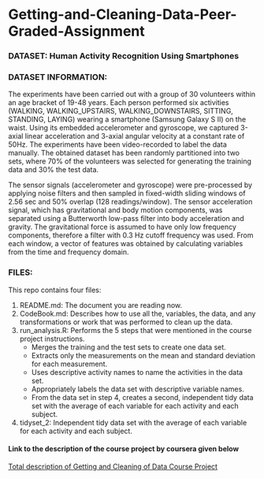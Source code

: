 # Getting-and-Cleaning-Data-Peer-Graded-Assignment
### DATASET: Human Activity Recognition Using Smartphones 
### DATASET INFORMATION:
The experiments have been carried out with a group of 30 volunteers within an age bracket of 19-48 years. Each person performed six activities (WALKING, WALKING_UPSTAIRS, WALKING_DOWNSTAIRS, SITTING, STANDING, LAYING) wearing a smartphone (Samsung Galaxy S II) on the waist. Using its embedded accelerometer and gyroscope, we captured 3-axial linear acceleration and 3-axial angular velocity at a constant rate of 50Hz. The experiments have been video-recorded to label the data manually. The obtained dataset has been randomly partitioned into two sets, where 70% of the volunteers was selected for generating the training data and 30% the test data.

The sensor signals (accelerometer and gyroscope) were pre-processed by applying noise filters and then sampled in fixed-width sliding windows of 2.56 sec and 50% overlap (128 readings/window). The sensor acceleration signal, which has gravitational and body motion components, was separated using a Butterworth low-pass filter into body acceleration and gravity. The gravitational force is assumed to have only low frequency components, therefore a filter with 0.3 Hz cutoff frequency was used. From each window, a vector of features was obtained by calculating variables from the time and frequency domain.
### FILES:
This repo contains four files:
1.	README.md: The document you are reading now.
2.	CodeBook.md: Describes how to use all the, variables, the data, and any transformations or work that was performed to clean up the data.
3.	run_analysis.R: Performs the 5 steps that were mentioned in the course project instructions.
       + Merges the training and the test sets to create one data set.
       + Extracts only the measurements on the mean and standard deviation for each measurement.
       +	Uses descriptive activity names to name the activities in the data set.
       +	Appropriately labels the data set with descriptive variable names.
       + From the data set in step 4, creates a second, independent tidy data set with the average of each variable for each activity and each subject.
4. tidyset_2: Independent tidy data set with the average of each variable for each activity and each subject.       

#### Link to the description of the course project by coursera given below
[Total description of Getting and Cleaning of Data Course Project](https://www.coursera.org/learn/data-cleaning/peer/FIZtT/getting-and-cleaning-data-course-project)
